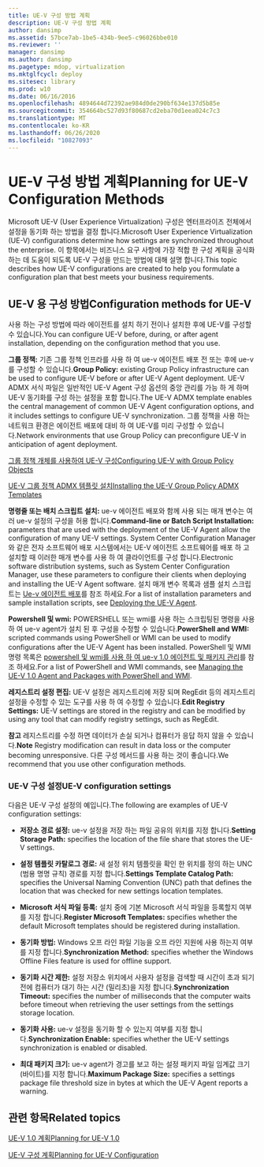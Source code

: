 ```yaml
---
title: UE-V 구성 방법 계획
description: UE-V 구성 방법 계획
author: dansimp
ms.assetid: 57bce7ab-1be5-434b-9ee5-c96026bbe010
ms.reviewer: ''
manager: dansimp
ms.author: dansimp
ms.pagetype: mdop, virtualization
ms.mktglfcycl: deploy
ms.sitesec: library
ms.prod: w10
ms.date: 06/16/2016
ms.openlocfilehash: 4894644d72392ae984d0de290bf634e137d5b85e
ms.sourcegitcommit: 354664bc527d93f80687cd2eba70d1eea024c7c3
ms.translationtype: MT
ms.contentlocale: ko-KR
ms.lasthandoff: 06/26/2020
ms.locfileid: "10827093"
---
```

# <span data-ttu-id="870df-103">UE-V 구성 방법 계획</span><span class="sxs-lookup"><span data-stu-id="870df-103">Planning for UE-V Configuration Methods</span></span>


<span data-ttu-id="870df-104">Microsoft UE-V (User Experience Virtualization) 구성은 엔터프라이즈 전체에서 설정을 동기화 하는 방법을 결정 합니다.</span><span class="sxs-lookup"><span data-stu-id="870df-104">Microsoft User Experience Virtualization (UE-V) configurations determine how settings are synchronized throughout the enterprise.</span></span> <span data-ttu-id="870df-105">이 항목에서는 비즈니스 요구 사항에 가장 적합 한 구성 계획을 공식화 하는 데 도움이 되도록 UE-V 구성을 만드는 방법에 대해 설명 합니다.</span><span class="sxs-lookup"><span data-stu-id="870df-105">This topic describes how UE-V configurations are created to help you formulate a configuration plan that best meets your business requirements.</span></span>

## <span data-ttu-id="870df-106">UE-V 용 구성 방법</span><span class="sxs-lookup"><span data-stu-id="870df-106">Configuration methods for UE-V</span></span>


<span data-ttu-id="870df-107">사용 하는 구성 방법에 따라 에이전트를 설치 하기 전이나 설치한 후에 UE-V를 구성할 수 있습니다.</span><span class="sxs-lookup"><span data-stu-id="870df-107">You can configure UE-V before, during, or after agent installation, depending on the configuration method that you use.</span></span>

<span data-ttu-id="870df-108">**그룹 정책:** 기존 그룹 정책 인프라를 사용 하 여 ue-v 에이전트 배포 전 또는 후에 ue-v를 구성할 수 있습니다.</span><span class="sxs-lookup"><span data-stu-id="870df-108">**Group Policy:** existing Group Policy infrastructure can be used to configure UE-V before or after UE-V Agent deployment.</span></span> <span data-ttu-id="870df-109">UE-V ADMX 서식 파일은 일반적인 UE-V Agent 구성 옵션의 중앙 관리를 가능 하 게 하며 UE-V 동기화를 구성 하는 설정을 포함 합니다.</span><span class="sxs-lookup"><span data-stu-id="870df-109">The UE-V ADMX template enables the central management of common UE-V Agent configuration options, and it includes settings to configure UE-V synchronization.</span></span> <span data-ttu-id="870df-110">그룹 정책을 사용 하는 네트워크 환경은 에이전트 배포에 대비 하 여 UE-V를 미리 구성할 수 있습니다.</span><span class="sxs-lookup"><span data-stu-id="870df-110">Network environments that use Group Policy can preconfigure UE-V in anticipation of agent deployment.</span></span>

[<span data-ttu-id="870df-111">그룹 정책 개체를 사용하여 UE-V 구성</span><span class="sxs-lookup"><span data-stu-id="870df-111">Configuring UE-V with Group Policy Objects</span></span>](configuring-ue-v-with-group-policy-objects.md)

[<span data-ttu-id="870df-112">UE-V 그룹 정책 ADMX 템플릿 설치</span><span class="sxs-lookup"><span data-stu-id="870df-112">Installing the UE-V Group Policy ADMX Templates</span></span>](installing-the-ue-v-group-policy-admx-templates.md)

<span data-ttu-id="870df-113">**명령줄 또는 배치 스크립트 설치:** ue-v 에이전트 배포와 함께 사용 되는 매개 변수는 여러 ue-v 설정의 구성을 허용 합니다.</span><span class="sxs-lookup"><span data-stu-id="870df-113">**Command-line or Batch Script Installation:** parameters that are used with the deployment of the UE-V Agent allow the configuration of many UE-V settings.</span></span> <span data-ttu-id="870df-114">System Center Configuration Manager와 같은 전자 소프트웨어 배포 시스템에서는 UE-V 에이전트 소프트웨어를 배포 하 고 설치할 때 이러한 매개 변수를 사용 하 여 클라이언트를 구성 합니다.</span><span class="sxs-lookup"><span data-stu-id="870df-114">Electronic software distribution systems, such as System Center Configuration Manager, use these parameters to configure their clients when deploying and installing the UE-V Agent software.</span></span> <span data-ttu-id="870df-115">설치 매개 변수 목록과 샘플 설치 스크립트는 [Ue-v 에이전트 배포](deploying-the-ue-v-agent.md)를 참조 하세요.</span><span class="sxs-lookup"><span data-stu-id="870df-115">For a list of installation parameters and sample installation scripts, see [Deploying the UE-V Agent](deploying-the-ue-v-agent.md).</span></span>

<span data-ttu-id="870df-116">**Powershell 및 wmi:** POWERSHELL 또는 wmi를 사용 하는 스크립팅된 명령을 사용 하 여 ue-v agent가 설치 된 후 구성을 수정할 수 있습니다.</span><span class="sxs-lookup"><span data-stu-id="870df-116">**PowerShell and WMI:** scripted commands using PowerShell or WMI can be used to modify configurations after the UE-V Agent has been installed.</span></span> <span data-ttu-id="870df-117">PowerShell 및 WMI 명령 목록은 [powershell 및 wmi를 사용 하 여 ue-v 1.0 에이전트 및 패키지 관리](managing-the-ue-v-10-agent-and-packages-with-powershell-and-wmi.md)를 참조 하세요.</span><span class="sxs-lookup"><span data-stu-id="870df-117">For a list of PowerShell and WMI commands, see [Managing the UE-V 1.0 Agent and Packages with PowerShell and WMI](managing-the-ue-v-10-agent-and-packages-with-powershell-and-wmi.md).</span></span>

<span data-ttu-id="870df-118">**레지스트리 설정 편집:** UE-V 설정은 레지스트리에 저장 되며 RegEdit 등의 레지스트리 설정을 수정할 수 있는 도구를 사용 하 여 수정할 수 있습니다.</span><span class="sxs-lookup"><span data-stu-id="870df-118">**Edit Registry Settings:** UE-V settings are stored in the registry and can be modified by using any tool that can modify registry settings, such as RegEdit.</span></span>

<span data-ttu-id="870df-119">**참고**  레지스트리를 수정 하면 데이터가 손실 되거나 컴퓨터가 응답 하지 않을 수 있습니다.</span><span class="sxs-lookup"><span data-stu-id="870df-119">**Note** Registry modification can result in data loss or the computer becoming unresponsive.</span></span> <span data-ttu-id="870df-120">다른 구성 메서드를 사용 하는 것이 좋습니다.</span><span class="sxs-lookup"><span data-stu-id="870df-120">We recommend that you use other configuration methods.</span></span>

 

### <span data-ttu-id="870df-121">UE-V 구성 설정</span><span class="sxs-lookup"><span data-stu-id="870df-121">UE-V configuration settings</span></span>

<span data-ttu-id="870df-122">다음은 UE-V 구성 설정의 예입니다.</span><span class="sxs-lookup"><span data-stu-id="870df-122">The following are examples of UE-V configuration settings:</span></span>

-   <span data-ttu-id="870df-123">**저장소 경로 설정:** ue-v 설정을 저장 하는 파일 공유의 위치를 지정 합니다.</span><span class="sxs-lookup"><span data-stu-id="870df-123">**Setting Storage Path:** specifies the location of the file share that stores the UE-V settings.</span></span>

-   <span data-ttu-id="870df-124">**설정 템플릿 카탈로그 경로:** 새 설정 위치 템플릿을 확인 한 위치를 정의 하는 UNC (범용 명명 규칙) 경로를 지정 합니다.</span><span class="sxs-lookup"><span data-stu-id="870df-124">**Settings Template Catalog Path:** specifies the Universal Naming Convention (UNC) path that defines the location that was checked for new settings location templates.</span></span>

-   <span data-ttu-id="870df-125">**Microsoft 서식 파일 등록:** 설치 중에 기본 Microsoft 서식 파일을 등록할지 여부를 지정 합니다.</span><span class="sxs-lookup"><span data-stu-id="870df-125">**Register Microsoft Templates:** specifies whether the default Microsoft templates should be registered during installation.</span></span>

-   <span data-ttu-id="870df-126">**동기화 방법:** Windows 오프 라인 파일 기능을 오프 라인 지원에 사용 하는지 여부를 지정 합니다.</span><span class="sxs-lookup"><span data-stu-id="870df-126">**Synchronization Method:** specifies whether the Windows Offline Files feature is used for offline support.</span></span>

-   <span data-ttu-id="870df-127">**동기화 시간 제한:** 설정 저장소 위치에서 사용자 설정을 검색할 때 시간이 초과 되기 전에 컴퓨터가 대기 하는 시간 (밀리초)을 지정 합니다.</span><span class="sxs-lookup"><span data-stu-id="870df-127">**Synchronization Timeout:** specifies the number of milliseconds that the computer waits before timeout when retrieving the user settings from the settings storage location.</span></span>

-   <span data-ttu-id="870df-128">**동기화 사용:** ue-v 설정을 동기화 할 수 있는지 여부를 지정 합니다.</span><span class="sxs-lookup"><span data-stu-id="870df-128">**Synchronization Enable:** specifies whether the UE-V settings synchronization is enabled or disabled.</span></span>

-   <span data-ttu-id="870df-129">**최대 패키지 크기:** ue-v agent가 경고를 보고 하는 설정 패키지 파일 임계값 크기 (바이트)를 지정 합니다.</span><span class="sxs-lookup"><span data-stu-id="870df-129">**Maximum Package Size:** specifies a settings package file threshold size in bytes at which the UE-V Agent reports a warning.</span></span>

## <span data-ttu-id="870df-130">관련 항목</span><span class="sxs-lookup"><span data-stu-id="870df-130">Related topics</span></span>


[<span data-ttu-id="870df-131">UE-V 1.0 계획</span><span class="sxs-lookup"><span data-stu-id="870df-131">Planning for UE-V 1.0</span></span>](planning-for-ue-v-10.md)

[<span data-ttu-id="870df-132">UE-V 구성 계획</span><span class="sxs-lookup"><span data-stu-id="870df-132">Planning for UE-V Configuration</span></span>](planning-for-ue-v-configuration.md)

 

 





